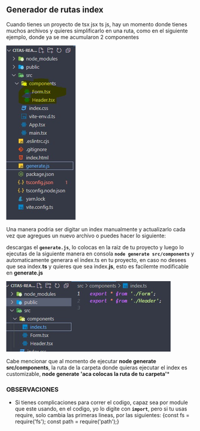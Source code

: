 ## Generador de rutas index
Cuando tienes un proyecto de tsx jsx ts js, hay un momento donde tienes muchos archivos y quieres simplificarlo en una ruta, como en el siguiente ejemplo, donde ya se me acumularon 2 componentes

![](img/img2.jpeg)

Una manera podria ser digitar un index manualmente y actualizarlo cada vez que agregues un nuevo archivo o puedes hacer lo siguiente:

descargas el **`generate.js`**, lo colocas en la raiz de tu proyecto y luego lo ejecutas de la siguiente manera en consola **`node generate src/components`** y automaticamente generara el index.ts en tu proyecto, en caso no desees que sea index.**ts** y quieres que sea index.**js**, esto es facilemte modificable en **generate.js**

![](img/img1.jpeg)

Cabe mencionar que al momento de ejecutar **node generate src/components**, la ruta de la carpeta donde quieras ejecutar el index es customizable, **node generate 'aca colocas la ruta de tu carpeta'***

### **OBSERVACIONES**

- Si tienes complicaciones para correr el codigo, capaz sea por module que este usando, en el codigo, yo lo digite con **`import`**, pero si tu usas require, solo cambia las primeras lineas, por las siguientes:
{const fs = require('fs');
const path = require('path');}
